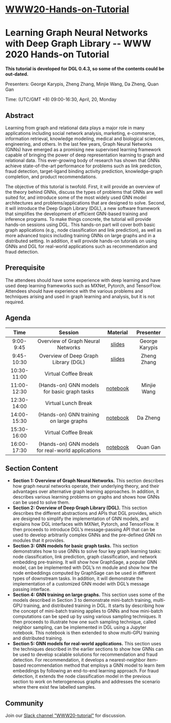 # [WWW20-Hands-on-Tutorial](https://github.com/dglai/WWW20-Hands-on-Tutorial)

Learning Graph Neural Networks with Deep Graph Library -- WWW 2020 Hands-on Tutorial
===

**This tutorial is developed for DGL 0.4.3, so some of the contents could be out-dated.**


Presenters: George Karypis, Zheng Zhang, Minjie Wang, Da Zheng, Quan Gan

Time: (UTC/GMT +8) 09:00-16:30, April, 20, Monday

Abstract
---
Learning from graph and relational data plays a major role in many applications
including social network analysis, marketing, e-commerce, information retrieval,
knowledge modeling, medical and biological sciences, engineering, and others. In the
last few years, Graph Neural Networks (GNNs) have emerged as a promising new supervised
learning framework capable of bringing the power of deep representation learning to
graph and relational data. This ever-growing body of research has shown that GNNs
achieve state-of-the-art performance for problems such as link prediction, fraud
detection, target-ligand binding activity prediction, knowledge-graph completion,
and product recommendations.

The objective of this tutorial is twofold. First, it will provide an overview of the
theory behind GNNs, discuss the types of problems that GNNs are well suited for, and
introduce some of the most widely used GNN model architectures and problems/applications
that are designed to solve. Second, it will introduce the Deep Graph Library (DGL), a
new software framework that simplifies the development of efficient GNN-based training
and inference programs. To make things concrete, the tutorial will provide hands-on
sessions using DGL. This hands-on part will cover both basic graph applications (e.g.,
node classification and link prediction), as well as more advanced topics including
training GNNs on large graphs and in a distributed setting. In addition, it will provide
hands-on tutorials on using GNNs and DGL for real-world applications such as recommendation
and fraud detection.

Prerequisite
---

The attendees should have some experience with deep learning and have used deep learning
frameworks such as MXNet, Pytorch, and TensorFlow. Attendees should have experience with
the various problems and techniques arising and used in graph learning and analysis, but
it is not required.

Agenda
---

| Time | Session | Material | Presenter |
|:----:|:-------:|:--------:|:---------:|
| 9:00-9:45 | Overview of Graph Neural Networks | [slides](https://github.com/zheng-da/dgl-tutorial-full/blob/master/GNN_overview.pptx) | George Karypis |
| 9:45-10:30 | Overview of Deep Graph Library (DGL) | [slides](https://github.com/zheng-da/dgl-tutorial-full/blob/master/dgl_api/dgl-www-zz.pptx) | Zheng Zhang |
| 10:30-11:00 | Virtual Coffee Break | | |
| 11:00-12:30 | (Hands-on) GNN models for basic graph tasks | [notebook](https://github.com/dglai/WWW20-Hands-on-Tutorial/blob/master/_legacy/basic_apps/BasicTasks_pytorch.ipynb) | Minjie Wang |
| 12:30-14:00 | Virtual Lunch Break | | |
| 14:00-15:30 | (Hands-on) GNN training on large graphs | [notebook](https://github.com/dglai/WWW20-Hands-on-Tutorial/blob/master/large_graphs) | Da Zheng |
| 15:30-16:00 | Virtual Coffee Break | | |
| 16:00-17:30 | (Hands-on) GNN models for real-world applications | [notebook](https://github.com/dglai/WWW20-Hands-on-Tutorial/blob/master/_legacy/advanced_apps/rec/Recommendation.ipynb) | Quan Gan |

Section Content
---

* **Section 1: Overview of Graph Neural Networks.** This section describes how graph
  neural networks operate, their underlying theory, and their advantages over alternative
  graph learning approaches. In addition, it describes various learning problems on graphs
  and shows how GNNs can be used to solve them.
* **Section 2: Overview of Deep Graph Library (DGL).** This section describes the different
  abstractions and APIs that DGL provides, which are designed to simplify the implementation
  of GNN models, and explains how DGL interfaces with MXNet, Pytorch, and TensorFlow.
  It then proceeds to introduce DGL’s message-passing API that can be used to develop
  arbitrarily complex GNNs and the pre-defined GNN nn modules that it provides.
* **Section 3: GNN models for basic graph tasks.** This section demonstrates how to use
  GNNs to solve four key graph learning tasks: node classification, link prediction, graph
  classification, and network embedding pre-training. It will show how GraphSage, a popular
  GNN model, can be implemented with DGL’s nn module and show how the node embeddings
  computed by GraphSage can be used in different types of downstream tasks. In addition,
  it will demonstrate the implementation of a customized GNN model with DGL’s message passing
  interface.
* **Section 4: GNN training on large graphs.** This section uses some of the models described
  in Section 3 to demonstrate mini-batch training, multi-GPU training, and distributed
  training in DGL. It starts by describing how the concept of mini-batch training applies to
  GNNs and how mini-batch computations can be sped up by using various sampling techniques.
  It then proceeds to illustrate how one such sampling technique, called neighbor sampling,
  can be implemented in DGL using a Jupyter notebook. This notebook is then extended to show
  multi-GPU training and distributed training.
* **Section 5: GNN models for real-world applications.** This section uses the techniques
  described in the earlier sections to show how GNNs can be used to develop scalable solutions
  for recommendation and fraud detection. For recommendation, it develops a nearest-neighbor
  item-based recommendation method that employs a GNN model to learn item embeddings by
  following an end-to-end learning approach. For fraud detection, it extends the node
  classification model in the previous section to work on heterogeneous graphs and addresses
  the scenario where there exist few labelled samples.

## Community

Join our [Slack channel "WWW20-tutorial"](https://join.slack.com/t/deep-graph-library/shared_invite/zt-docxzmw2-9yMsL7rv9a2tpjzlLlVptg) for discussion.
